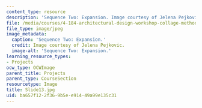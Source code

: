 ```yaml
---
content_type: resource
description: 'Sequence Two: Expansion. Image courtesy of Jelena Pejkovic.'
file: /media/courses/4-184-architectural-design-workshop-collage-method-and-form-spring-2004/ba657f122f369b5ee91449a99e135c31_Slide13.jpg
file_type: image/jpeg
image_metadata:
  caption: 'Sequence Two: Expansion.'
  credit: Image courtesy of Jelena Pejkovic.
  image-alt: 'Sequence Two: Expansion.'
learning_resource_types:
- Projects
ocw_type: OCWImage
parent_title: Projects
parent_type: CourseSection
resourcetype: Image
title: Slide13.jpg
uid: ba657f12-2f36-9b5e-e914-49a99e135c31
---
```

